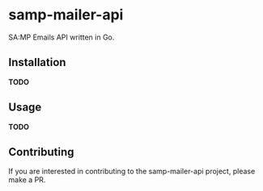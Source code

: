 # samp-mailer-api

SA:MP Emails API written in Go.

## Installation

**TODO**

## Usage

**TODO**

## Contributing
If you are interested in contributing to the samp-mailer-api project, please make a PR.
